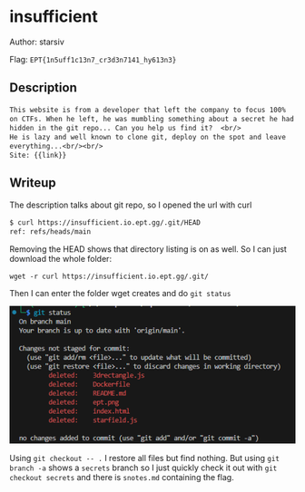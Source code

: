 # insufficient
Author: starsiv

Flag: `EPT{1n5uff1c13n7_cr3d3n7141_hy613n3}`
## Description
```
This website is from a developer that left the company to focus 100% on CTFs. When he left, he was mumbling something about a secret he had hidden in the git repo... Can you help us find it?  <br/>
He is lazy and well known to clone git, deploy on the spot and leave everything...<br/><br/>
Site: {{link}}
```

## Writeup

The description talks about git repo, so I opened the url with curl

``` bash
$ curl https://insufficient.io.ept.gg/.git/HEAD 
ref: refs/heads/main
```

Removing the HEAD shows that directory listing is on as well. So I can just download the whole folder:

```
wget -r curl https://insufficient.io.ept.gg/.git/
```

Then I can enter the folder wget creates and do `git status`

![git status](image.png)

Using `git checkout -- .` I restore all files but find nothing. But using `git branch -a` shows a `secrets` branch so I just quickly check it out with `git checkout secrets` and there is `snotes.md` containing the flag.